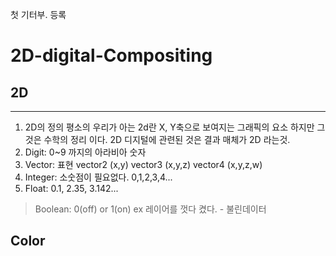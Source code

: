 첫 기터부. 등록
# 2D-digital-Compositing
## 2D
-------------------
1. 2D의 정의 평소의 우리가 아는 2d란 X, Y축으로 보여지는 그래픽의 요소 하지만 그것은 수학의 정리 이다.  2D 디지털에 관련된 것은 결과 매체가 2D 라는것.
2. Digit: 0~9 까지의 아라비아 숫자
3. Vector: 표현 vector2 (x,y) vector3 (x,y,z) vector4 (x,y,z,w)
4. Integer: 소숫점이 필요없다. 0,1,2,3,4...
5. Float: 0.1, 2.35, 3.142...
> Boolean: 0(off) or 1(on)  ex 레이어를 껏다 켰다. - 불린데이터 
## Color


